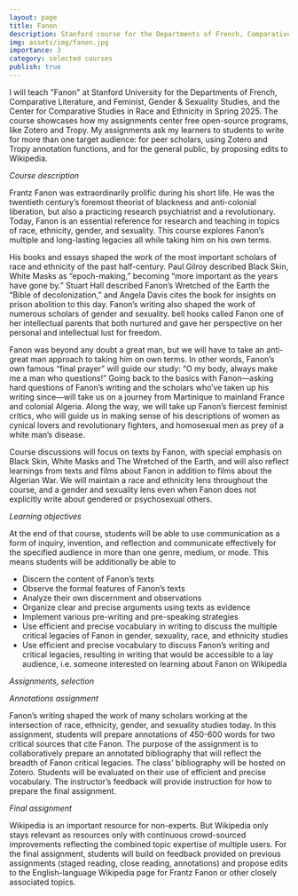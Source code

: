 ```yaml
---
layout: page
title: Fanon
description: Stanford course for the Departments of French, Comparative Literature, and Feminist, Gender & Sexuality Studies, and the Center for Comparative Studies in Race and Ethnicity
img: assets/img/fanon.jpg
importance: 3
category: selected courses
publish: true
---
```


I will teach "Fanon" at Stanford University for the Departments of French, Comparative Literature, and Feminist, Gender & Sexuality Studies, and the Center for Comparative Studies in Race and Ethnicity in Spring 2025. The course showcases how my assignments center free open-source programs, like Zotero and Tropy. My assignments ask my learners to students to write for more than one target audience: for peer scholars, using Zotero and Tropy annotation functions, and for the general public, by proposing edits to Wikipedia.

*Course description*

Frantz Fanon was extraordinarily prolific during his short life. He was the twentieth century’s foremost theorist of blackness and anti-colonial liberation, but also a practicing research psychiatrist and a revolutionary. Today, Fanon is an essential reference for research and teaching in topics of race, ethnicity, gender, and sexuality. This course explores Fanon’s multiple and long-lasting legacies all while taking him on his own terms.
 
His books and essays shaped the work of the most important scholars of race and ethnicity of the past half-century. Paul Gilroy described Black Skin, White Masks as “epoch-making,” becoming “more important as the years have gone by.” Stuart Hall described Fanon’s Wretched of the Earth the “Bible of decolonization,” and Angela Davis cites the book for insights on prison abolition to this day. Fanon’s writing also shaped the work of numerous scholars of gender and sexuality. bell hooks called Fanon one of her intellectual parents that both nurtured and gave her perspective on her personal and intellectual lust for freedom.
 
Fanon was beyond any doubt a great man, but we will have to take an anti-great man approach to taking him on own terms. In other words, Fanon’s own famous “final prayer” will guide our study: “O my body, always make me a man who questions!” Going back to the basics with Fanon—asking hard questions of Fanon’s writing and the scholars who’ve taken up his writing since—will take us on a journey from Martinique to mainland France and colonial Algeria. Along the way, we will take up Fanon’s fiercest feminist critics, who will guide us in making sense of his descriptions of women as cynical lovers and revolutionary fighters, and homosexual men as prey of a white man’s disease.
 
Course discussions will focus on texts by Fanon, with special emphasis on Black Skin, White Masks and The Wretched of the Earth, and will also reflect learnings from texts and films about Fanon in addition to films about the Algerian War. We will maintain a race and ethnicity lens throughout the course, and a gender and sexuality lens even when Fanon does not explicitly write about gendered or psychosexual others.

*Learning objectives*

At the end of that course, students will be able to use communication as a form of inquiry, invention, and reflection and communicate effectively for the specified audience in more than one genre, medium, or mode. This means students will be additionally be able to

- Discern the content of Fanon’s texts
- Observe the formal features of Fanon’s texts
- Analyze their own discernment and observations
- Organize clear and precise arguments using texts as evidence
- Implement various pre-writing and pre-speaking strategies
- Use efficient and precise vocabulary in writing to discuss the multiple critical legacies of Fanon in gender, sexuality, race, and ethnicity studies
- Use efficient and precise vocabulary to discuss Fanon’s writing and critical legacies, resulting in writing that would be accessible to a lay audience, i.e. someone interested on learning about Fanon on Wikipedia

*Assignments, selection* 

_Annotations assignment_

Fanon’s writing shaped the work of many scholars working at the intersection of race, ethnicity, gender, and sexuality studies today. In this assignment, students will prepare annotations of 450-600 words for two critical sources that cite Fanon. The purpose of the assignment is to collaboratively prepare an annotated bibliography that will reflect the breadth of Fanon critical legacies. The class' bibliography will be hosted on Zotero. Students will be evaluated on their use of efficient and precise vocabulary. The instructor’s feedback will provide instruction for how to prepare the final assignment.
 
_Final assignment_

Wikipedia is an important resource for non-experts. But Wikipedia only stays relevant as resources only with continuous crowd-sourced improvements reflecting the combined topic expertise of multiple users. For the final assignment, students will build on feedback provided on previous assignments (staged reading, close reading, annotations) and propose edits to the English-language Wikipedia page for Frantz Fanon or other closely associated topics. 



